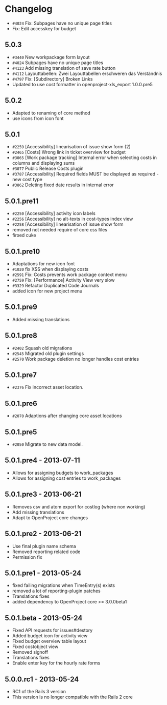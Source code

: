 <!---- copyright
OpenProject Costs Plugin

Copyright (C) 2009 - 2014 the OpenProject Foundation (OPF)

This program is free software; you can redistribute it and/or
modify it under the terms of the GNU General Public License
version 3.

This program is distributed in the hope that it will be useful,
but WITHOUT ANY WARRANTY; without even the implied warranty of
MERCHANTABILITY or FITNESS FOR A PARTICULAR PURPOSE.  See the
GNU General Public License for more details.

You should have received a copy of the GNU General Public License
along with this program; if not, write to the Free Software
Foundation, Inc., 51 Franklin Street, Fifth Floor, Boston, MA  02110-1301, USA.

++-->

# Changelog

* `#4024` Fix: Subpages have no unique page titles
* Fix: Edit accesskey for budget

## 5.0.3

* `#3440` New workpackage form layout
* `#4024` Subpages have no unique page titles
* `#4123` Add missing translation of save rate button
* `#4112` Layouttabellen: Zwei Layouttabellen erschweren das Verständnis
* `#4797` Fix: [Subdirectory] Broken Links
* Updated to use cost formatter in openproject-xls_export 1.0.0.pre5

## 5.0.2

* Adapted to renaming of core method
* use icons from icon font

## 5.0.1

* `#2259` [Accessibility] linearisation of issue show form (2)
* `#2465` [Costs] Wrong link in ticket overview for budget
* `#3065` [Work package tracking] Internal error when selecting costs in columns and displaying sums
* `#3077` Public Release Costs plugin
* `#3787` [Accessibility] Required fields MUST be displayed as required - new cost type
* `#3862` Deleting fixed date results in internal error

## 5.0.1.pre11

* `#2250` [Accessibility] activity icon labels
* `#2256` [Accessibility] no alt-texts in cost-types index view
* `#2258` [Accessibility] linearisation of issue show form
* removed not needed require of core css files
* firxed cuke

## 5.0.1.pre10

* Adaptations for new icon font
* `#1020` fix XSS when displaying costs
* `#2591` Fix: Costs prevents work package context menu
* `#2759` Fix: [Performance] Activity View very slow
* `#3329` Refactor Duplicated Code Journals
* added icon for new project menu

## 5.0.1.pre9

* Added missing translations

## 5.0.1.pre8

* `#2402` Squash old migrations
* `#2545` Migrated old plugin settings
* `#2570` Work package deletion no longer handles cost entries

## 5.0.1.pre7

* `#2376` Fix incorrect asset location.

## 5.0.1.pre6

* `#2070` Adaptions after changing core asset locations

## 5.0.1.pre5

* `#2050` Migrate to new data model.

## 5.0.1.pre4 - 2013-07-11

* Allows for assigning budgets to work_packages
* Allows for assigning cost entries to work_packages

## 5.0.1.pre3 - 2013-06-21

* Removes csv and atom export for costlog (where non working)
* Add missing translations
* Adapt to OpenProject core changes

##  5.0.1.pre2 - 2013-06-21

* Use final plugin name schema
* Removed reporting related code
* Permission fix

## 5.0.1.pre1 - 2013-05-24

* fixed failing migrations when TimeEntry(s) exists
* removed a lot of reporting-plugin patches
* Translations fixes
* added dependency to OpenProject core >= 3.0.0beta1

## 5.0.1.beta - 2013-05-24

* Fixed API requests for issues#destory
* Added budget icon for activity view
* Fixed budget overview table layout
* Fixed costobject view
* Removed signoff
* Translations fixes
* Enable enter key for the hourly rate forms

## 5.0.0.rc1 - 2013-05-24

* RC1 of the Rails 3 version
* This version is no longer compatible with the Rails 2 core
